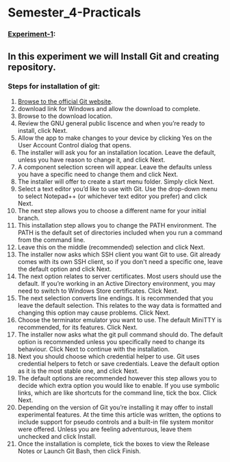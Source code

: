 # Semester_4-Practicals

### [Experiment-1](https://github.com/22bdo10074/Semester_4-Practicals/blob/Git-and-git-hub-practical/EXP1-GIT.docx):
##  In this experiment we will Install Git and creating repository.
### Steps for installation of git:
 1. [Browse to the official Git website](https://git-scm.com/downloads).
 2. download link for Windows and allow the download to complete.
 3. Browse to the download location.
 4. Review the GNU general public liscence and when you’re ready to install, click Next.
 5. Allow the app to make changes to your device by clicking Yes on the User Account Control dialog that opens.
 6. The installer will ask you for an installation location. Leave the default, unless you have reason to change it, and click Next.
 7. A component selection screen will appear. Leave the defaults unless you have a specific need to change them and click Next.
 8. The installer will offer to create a start menu folder. Simply click Next.
 9. Select a text editor you’d like to use with Git. Use the drop-down menu to select Notepad++ (or whichever text editor you prefer) and click Next.
 10. The next step allows you to choose a different name for your initial branch.
 11. This installation step allows you to change the PATH environment. The PATH is the default set of directories included when you run a command from the command 
     line.
 12. Leave this on the middle (recommended) selection and click Next.
 13. The installer now asks which SSH client you want Git to use. Git already comes with its own SSH client, so if you don't need a specific one, leave the default 
     option and click Next.
 14. The next option relates to server certificates. Most users should use the default. If you’re working in an Active Directory environment, you may need to switch 
     to Windows Store certificates. Click Next.
 15. The next selection converts line endings. It is recommended that you leave the default selection. This relates to the way data is formatted and changing this 
     option may cause problems. Click Next.
 16. Choose the terminator emulator you want to use. The default MiniTTY is recommended, for its features. Click Next.
 17. The installer now asks what the git pull command should do. The default option is recommended unless you specifically need to change its behaviour. Click Next to 
      continue with the installation.
 18. Next you should choose which credential helper to use. Git uses credential helpers to fetch or save credentials. Leave the default option as it is the most 
     stable one, and click Next.
 19. The default options are recommended however this step allows you to decide which extra option you would like to enable. If you use symbolic links, which are like 
     shortcuts for the command line, tick the box. Click Next.
 20. Depending on the version of Git you’re installing it may offer to install experimental features. At the time this article was written, the options to include 
     support for pseudo controls and a built-in file system monitor were offered. Unless you are feeling adventurous, leave them unchecked and click Install.
 21. Once the installation is complete, tick the boxes to view the Release Notes or Launch Git Bash, then click Finish.
